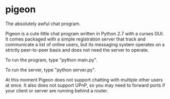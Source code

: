 # pigeon

The absolutely awful chat program.

Pigeon is a cute little chat program written in Python 2.7 with a curses GUI. It comes packaged with a simple registration server that track and communicate a list of online users, but its messaging system operates on a strictly peer-to-peer basis and does not need the server to operate.

To run the program, type "python main.py".

To run the server, type "python server.py".

At this moment Pigeon does not support chatting with multiple other users at once. It also does not support UPnP, so you may need to forward ports if your client or server are running behind a router.

